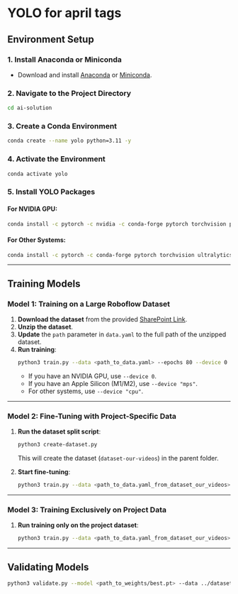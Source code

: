 # YOLO for april tags

## Environment Setup

### 1. Install Anaconda or Miniconda
- Download and install [Anaconda](https://www.anaconda.com/) or [Miniconda](https://docs.conda.io/en/latest/miniconda.html).

### 2. Navigate to the Project Directory
```bash
cd ai-solution
```

### 3. Create a Conda Environment
```bash
conda create --name yolo python=3.11 -y
```

### 4. Activate the Environment
```bash
conda activate yolo
```

### 5. Install YOLO Packages
#### For NVIDIA GPU:
```bash
conda install -c pytorch -c nvidia -c conda-forge pytorch torchvision pytorch-cuda=11.8 ultralytics
```

#### For Other Systems:
```bash
conda install -c pytorch -c conda-forge pytorch torchvision ultralytics
```

---

## Training Models

### Model 1: Training on a Large Roboflow Dataset

1. **Download the dataset** from the provided [SharePoint Link](https://tulodz-my.sharepoint.com/:u:/g/personal/253226_edu_p_lodz_pl/EZdEyy3Xk2NIgY1rdoQlB-MBBZyjEt9v7H1vJsCRps9KKg?e=SrsQDV).
2. **Unzip the dataset**.
3. **Update** the `path` parameter in `data.yaml` to the full path of the unzipped dataset.
4. **Run training**:
   ```bash
   python3 train.py --data <path_to_data.yaml> --epochs 80 --device 0
   ```
   - If you have an NVIDIA GPU, use `--device 0`.
   - If you have an Apple Silicon (M1/M2), use `--device "mps"`.
   - For other systems, use `--device "cpu"`.

---

### Model 2: Fine-Tuning with Project-Specific Data

1. **Run the dataset split script**:
   ```bash
   python3 create-dataset.py
   ```
   This will create the dataset (`dataset-our-videos`) in the parent folder.

2. **Start fine-tuning**:
   ```bash
   python3 train.py --data <path_to_data.yaml_from_dataset_our_videos> --pretrained <path_to_weights/best.pt> --epochs 30 --device 0
   ```

---

### Model 3: Training Exclusively on Project Data

1. **Run training only on the project dataset**:
   ```bash
   python3 train.py --data <path_to_data.yaml_from_dataset_our_videos> --epochs 80 --device 0
   ```

---

## Validating Models

```bash
python3 validate.py --model <path_to_weights/best.pt> --data ../dataset-our-videos/data.yaml --device 0
```

